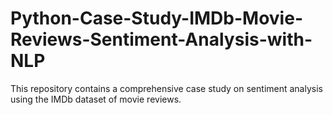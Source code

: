 # Python-Case-Study-IMDb-Movie-Reviews-Sentiment-Analysis-with-NLP
This repository contains a comprehensive case study on sentiment analysis using the IMDb dataset of movie reviews.
